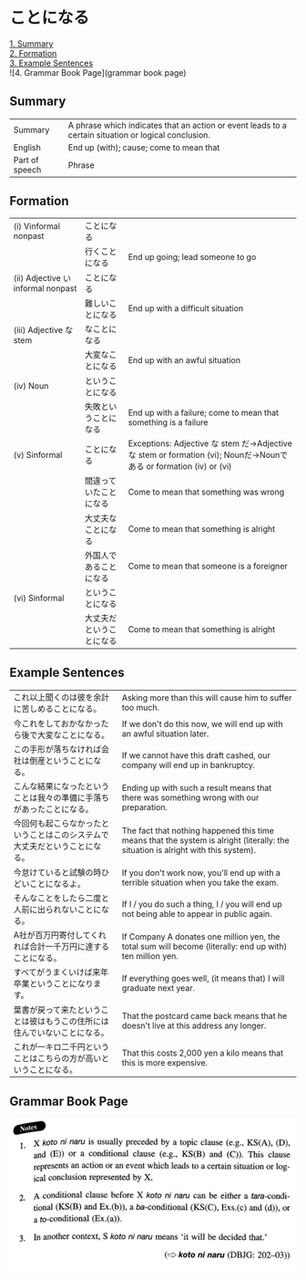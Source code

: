 # ことになる

[1. Summary](#summary)<br>
[2. Formation](#formation)<br>
[3. Example Sentences](#example-sentences)<br>
![4. Grammar Book Page](grammar book page)<br>


## Summary

<table><tr>   <td>Summary</td>   <td>A phrase which indicates that an action or event leads to a certain situation or logical conclusion.</td></tr><tr>   <td>English</td>   <td>End up (with); cause; come to mean that</td></tr><tr>   <td>Part of speech</td>   <td>Phrase</td></tr></table>

## Formation

<table class="table"> <tbody><tr class="tr head"> <td class="td"><span class="numbers">(i)</span> <span> <span class="bold">Vinformal nonpast</span></span></td> <td class="td"><span class="concept">ことになる</span> </td> <td class="td"><span>&nbsp;</span></td> </tr> <tr class="tr"> <td class="td"><span>&nbsp;</span></td> <td class="td"><span>行く<span class="concept">ことになる</span></span> </td> <td class="td"><span>End up going; lead someone to go</span></td> </tr> <tr class="tr head"> <td class="td"><span class="numbers">(ii)</span> <span> <span class="bold">Adjective い informal    nonpast</span></span></td> <td class="td"><span class="concept">ことになる</span> </td> <td class="td"><span>&nbsp;</span></td> </tr> <tr class="tr"> <td class="td"><span>&nbsp;</span></td> <td class="td"><span>難しい<span class="concept">ことになる</span></span> </td> <td class="td"><span>End up with a difficult situation</span></td> </tr> <tr class="tr head"> <td class="td"><span class="numbers">(iii)</span> <span> <span class="bold">Adjective な stem</span></span></td> <td class="td"><span class="concept">なことになる</span> </td> <td class="td"><span>&nbsp;</span></td> </tr> <tr class="tr"> <td class="td"><span>&nbsp;</span></td> <td class="td"><span>大変<span class="concept">なことになる</span></span> </td> <td class="td"><span>End up with an awful situation</span></td> </tr> <tr class="tr head"> <td class="td"><span class="numbers">(iv)</span> <span> <span class="bold">Noun</span></span></td> <td class="td"><span class="concept">ということになる</span> </td> <td class="td"><span>&nbsp;</span></td> </tr> <tr class="tr"> <td class="td"><span>&nbsp;</span></td> <td class="td"><span>失敗<span class="concept">ということになる</span></span> </td> <td class="td"><span>End up with a failure; come to mean that    something is a failure</span></td> </tr> <tr class="tr head"> <td class="td"><span class="numbers">(v)</span> <span> <span class="bold">Sinformal</span></span></td> <td class="td"><span class="concept">ことになる</span> </td> <td class="td"><span>Exceptions: Adjective な    stem だ→Adjective な stem or    formation (vi); Nounだ→Nounである or    formation (iv) or (vi)</span> </td> </tr> <tr class="tr"> <td class="td"><span>&nbsp;</span></td> <td class="td"><span>間違っていた<span class="concept">ことになる</span></span> </td> <td class="td"><span>Come to mean that something was wrong</span></td> </tr> <tr class="tr"> <td class="td"><span>&nbsp;</span></td> <td class="td"><span>大丈夫な<span class="concept">ことになる</span></span> </td> <td class="td"><span>Come to mean that something is alright</span></td> </tr> <tr class="tr"> <td class="td"><span>&nbsp;</span></td> <td class="td"><span>外国人である<span class="concept">ことになる</span></span> </td> <td class="td"><span>Come to mean that someone is a foreigner</span></td> </tr> <tr class="tr head"> <td class="td"><span class="numbers">(vi)</span> <span> <span class="bold">Sinformal</span></span></td> <td class="td"><span class="concept">ということになる</span> </td> <td class="td"><span>&nbsp;</span></td> </tr> <tr class="tr"> <td class="td"><span>&nbsp;</span></td> <td class="td"><span>大丈夫だ<span class="concept">ということになる</span></span> </td> <td class="td"><span>Come to mean that something is alright</span></td> </tr> </tbody></table>

## Example Sentences

<table><tr>   <td>これ以上聞くのは彼を余計に苦しめることになる。</td>   <td>Asking more than this will cause him to suffer too much.</td></tr><tr>   <td>今これをしておかなかったら後で大変なことになる。</td>   <td>If we don't do this now, we will end up with an awful situation later.</td></tr><tr>   <td>この手形が落ちなければ会社は倒産ということになる。</td>   <td>If we cannot have this draft cashed, our company will end up in bankruptcy.</td></tr><tr>   <td>こんな結果になったということは我々の準備に手落ちがあったことになる。</td>   <td>Ending up with such a result means that there was something wrong with our preparation.</td></tr><tr>   <td>今回何も起こらなかったということはこのシステムで大丈夫だということになる。</td>   <td>The fact that nothing happened this time means that the system is alright (literally: the situation is alright with this system).</td></tr><tr>   <td>今怠けていると試験の時ひどいことになるよ。</td>   <td>If you don't work now, you'll end up with a terrible situation when you take the exam.</td></tr><tr>   <td>そんなことをしたら二度と人前に出られないことになる。</td>   <td>If I / you do such a thing, I / you will end up not being able to appear in public again.</td></tr><tr>   <td>A社が百万円寄付してくれれば合計一千万円に達することになる。</td>   <td>If Company A donates one million yen, the total sum will become (literally: end up with) ten million yen.</td></tr><tr>   <td>すべてがうまくいけば来年卒業ということになります。</td>   <td>If everything goes well, (it means that) I will graduate next year.</td></tr><tr>   <td>葉書が戻って来たということは彼はもうこの住所には住んでいないことになる。</td>   <td>That the postcard came back means that he doesn't live at this address any longer.</td></tr><tr>   <td>これが一キロ二千円ということはこちらの方が高いということになる。</td>   <td>That this costs 2,000 yen a kilo means that this is more expensive.</td></tr></table>

## Grammar Book Page

![](../img/Intermediateことになる.png)

